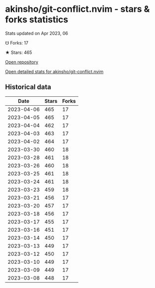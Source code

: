 # akinsho/git-conflict.nvim - stars & forks statistics

Stats updated on Apr 2023, 06

☋ Forks: 17

★ Stars: 465

[Open repository](https://github.com/akinsho/git-conflict.nvim)

[Open detailed stats for akinsho/git-conflict.nvim](https://reviewgithub.com/rep/akinsho/git-conflict.nvim)

## Historical data
| Date | Stars | Forks |
|------|-------|-------|
| 2023-04-06 | 465 | 17 | 
| 2023-04-05 | 465 | 17 | 
| 2023-04-04 | 462 | 17 | 
| 2023-04-03 | 463 | 17 | 
| 2023-04-02 | 464 | 17 | 
| 2023-03-30 | 460 | 18 | 
| 2023-03-28 | 461 | 18 | 
| 2023-03-26 | 460 | 18 | 
| 2023-03-25 | 461 | 18 | 
| 2023-03-24 | 461 | 18 | 
| 2023-03-23 | 459 | 18 | 
| 2023-03-21 | 456 | 17 | 
| 2023-03-20 | 457 | 17 | 
| 2023-03-18 | 456 | 17 | 
| 2023-03-17 | 455 | 17 | 
| 2023-03-16 | 451 | 17 | 
| 2023-03-14 | 450 | 17 | 
| 2023-03-13 | 449 | 17 | 
| 2023-03-12 | 450 | 17 | 
| 2023-03-10 | 449 | 17 | 
| 2023-03-09 | 449 | 17 | 
| 2023-03-08 | 448 | 17 | 

